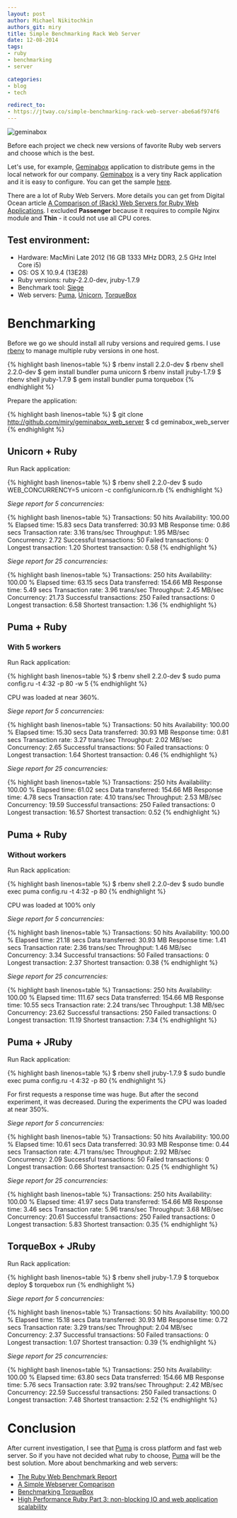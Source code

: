 ```yaml
---
layout: post
author: Michael Nikitochkin
authors_git: miry
title: Simple Benchmarking Rack Web Server
date: 12-08-2014
tags:
- ruby
- benchmarking
- server

categories:
- blog
- tech

redirect_to:
- https://jtway.co/simple-benchmarking-rack-web-server-abe6a6f974f6
---
```


<div class="left" style="margin-right: 1em;">
    <img src="https://cloud.githubusercontent.com/assets/5908100/5127025/2c0d5b26-70da-11e4-9bc4-d3e5d23dc4e3.jpg" title="geminabox"/>
</div> 

Before each project we check new versions of favorite Ruby web servers and choose which is the best.

Let's use, for example, [Geminabox](http://tomlea.co.uk/posts/gem-in-a-box/) application to distribute gems in the local network for our company. [Geminabox](http://tomlea.co.uk/posts/gem-in-a-box/) is a very tiny Rack application and it is easy to configure. You can get the sample [here](https://github.com/miry/geminabox_web_server). 

There are a lot of Ruby Web Servers. More details you can get from Digital Ocean article [A Comparison of (Rack) Web Servers for Ruby Web Applications](https://www.digitalocean.com/community/tutorials/a-comparison-of-rack-web-servers-for-ruby-web-applications). I excluded **Passenger** because it requires to compile Nginx module and **Thin** - it could not use all CPU cores.

<!--cut-->

## Test environment:

- Hardware: MacMini Late 2012 (16 GB 1333 MHz DDR3, 2.5 GHz Intel Core i5)
- OS: OS X 10.9.4 (13E28)
- Ruby versions: ruby-2.2.0-dev, jruby-1.7.9
- Benchmark tool: [Siege](http://linux.die.net/man/1/siege)
- Web servers: [Puma](http://puma.io), [Unicorn](http://unicorn.bogomips.org), [TorqueBox](http://torquebox.org)

# Benchmarking

Before we go we should install all ruby versions and required gems. I use [rbenv](http://rbenv.org) to manage multiple ruby versions in one host.

{% highlight bash linenos=table %}
$ rbenv install 2.2.0-dev
$ rbenv shell 2.2.0-dev
$ gem install bundler puma unicorn 
$ rbenv install jruby-1.7.9
$ rbenv shell jruby-1.7.9
$ gem install bundler puma torquebox
{% endhighlight %}


Prepare the application:

{% highlight bash linenos=table %}
$ git clone http://github.com/miry/geminabox_web_server
$ cd geminabox_web_server
{% endhighlight %}

## Unicorn + Ruby

Run Rack application:

{% highlight bash linenos=table %}
$ rbenv shell 2.2.0-dev
$ sudo WEB_CONCURRENCY=5 unicorn -c config/unicorn.rb
{% endhighlight %}

 *Siege report for 5 concurrencies:*

{% highlight bash linenos=table %}
Transactions:		          50 hits
Availability:		      100.00 %
Elapsed time:		       15.83 secs
Data transferred:	       30.93 MB
Response time:		        0.86 secs
Transaction rate:	        3.16 trans/sec
Throughput:		        1.95 MB/sec
Concurrency:		        2.72
Successful transactions:          50
Failed transactions:	           0
Longest transaction:	        1.20
Shortest transaction:	        0.58
{% endhighlight %}

*Siege report for 25 concurrencies:*

{% highlight bash linenos=table %}
Transactions:		         250 hits
Availability:		      100.00 %
Elapsed time:		       63.15 secs
Data transferred:	      154.66 MB
Response time:		        5.49 secs
Transaction rate:	        3.96 trans/sec
Throughput:		        2.45 MB/sec
Concurrency:		       21.73
Successful transactions:         250
Failed transactions:	           0
Longest transaction:	        6.58
Shortest transaction:	        1.36
{% endhighlight %}

## Puma + Ruby
### With 5 workers

Run Rack application:

{% highlight bash linenos=table %}
$ rbenv shell 2.2.0-dev
$ sudo puma config.ru -t 4:32 -p 80 -w 5
{% endhighlight %}

CPU was loaded at near 360%.

*Siege report for 5 concurrencies:*

{% highlight bash linenos=table %}
Transactions:		          50 hits
Availability:		      100.00 %
Elapsed time:		       15.30 secs
Data transferred:	       30.93 MB
Response time:		        0.81 secs
Transaction rate:	        3.27 trans/sec
Throughput:		        2.02 MB/sec
Concurrency:		        2.65
Successful transactions:          50
Failed transactions:	           0
Longest transaction:	        1.64
Shortest transaction:	        0.46
{% endhighlight %}


*Siege report for 25 concurrencies:*


{% highlight bash linenos=table %}
Transactions:		         250 hits
Availability:		      100.00 %
Elapsed time:		       61.02 secs
Data transferred:	      154.66 MB
Response time:		        4.78 secs
Transaction rate:	        4.10 trans/sec
Throughput:		        2.53 MB/sec
Concurrency:		       19.59
Successful transactions:         250
Failed transactions:	           0
Longest transaction:	       16.57
Shortest transaction:	        0.52
{% endhighlight %}

## Puma + Ruby
### Without workers

Run Rack application:

{% highlight bash linenos=table %}
$ rbenv shell 2.2.0-dev
$ sudo bundle exec puma config.ru -t 4:32 -p 80
{% endhighlight %}

CPU was loaded at 100% only

*Siege report for 5 concurrencies:*


{% highlight bash linenos=table %}
Transactions:		          50 hits
Availability:		      100.00 %
Elapsed time:		       21.18 secs
Data transferred:	       30.93 MB
Response time:		        1.41 secs
Transaction rate:	        2.36 trans/sec
Throughput:		        1.46 MB/sec
Concurrency:		        3.34
Successful transactions:          50
Failed transactions:	           0
Longest transaction:	        2.37
Shortest transaction:	        0.38
{% endhighlight %}


*Siege report for 25 concurrencies:*


{% highlight bash linenos=table %}
Transactions:		         250 hits
Availability:		      100.00 %
Elapsed time:		      111.67 secs
Data transferred:	      154.66 MB
Response time:		       10.55 secs
Transaction rate:	        2.24 trans/sec
Throughput:		        1.38 MB/sec
Concurrency:		       23.62
Successful transactions:         250
Failed transactions:	           0
Longest transaction:	       11.19
Shortest transaction:	        7.34
{% endhighlight %}

## Puma + JRuby

Run Rack application:

{% highlight bash linenos=table %}
$ rbenv shell jruby-1.7.9
$ sudo bundle exec puma config.ru -t 4:32 -p 80
{% endhighlight %}

For first requests a response time was huge. But after the second experiment, it was decreased. During the experiments the CPU was loaded at near 350%.


*Siege report for 5 concurrencies:*

{% highlight bash linenos=table %}
Transactions:		          50 hits
Availability:		      100.00 %
Elapsed time:		       10.61 secs
Data transferred:	       30.93 MB
Response time:		        0.44 secs
Transaction rate:	        4.71 trans/sec
Throughput:		        2.92 MB/sec
Concurrency:		        2.09
Successful transactions:          50
Failed transactions:	           0
Longest transaction:	        0.66
Shortest transaction:	        0.25
{% endhighlight %}


*Siege report for 25 concurrencies:*

{% highlight bash linenos=table %}
Transactions:		         250 hits
Availability:		      100.00 %
Elapsed time:		       41.97 secs
Data transferred:	      154.66 MB
Response time:		        3.46 secs
Transaction rate:	        5.96 trans/sec
Throughput:		        3.68 MB/sec
Concurrency:		       20.61
Successful transactions:         250
Failed transactions:	           0
Longest transaction:	        5.83
Shortest transaction:	        0.35
{% endhighlight %}

## TorqueBox + JRuby

Run Rack application:

{% highlight bash linenos=table %}
$ rbenv shell jruby-1.7.9
$ torquebox deploy
$ torquebox run
{% endhighlight %}

*Siege report for 5 concurrencies:*

{% highlight bash linenos=table %}
Transactions:		          50 hits
Availability:		      100.00 %
Elapsed time:		       15.18 secs
Data transferred:	       30.93 MB
Response time:		        0.72 secs
Transaction rate:	        3.29 trans/sec
Throughput:		        2.04 MB/sec
Concurrency:		        2.37
Successful transactions:          50
Failed transactions:	           0
Longest transaction:	        1.07
Shortest transaction:	        0.39
{% endhighlight %}

*Siege report for 25 concurrencies:*

{% highlight bash linenos=table %}
Transactions:		         250 hits
Availability:		      100.00 %
Elapsed time:		       63.80 secs
Data transferred:	      154.66 MB
Response time:		        5.76 secs
Transaction rate:	        3.92 trans/sec
Throughput:		        2.42 MB/sec
Concurrency:		       22.59
Successful transactions:         250
Failed transactions:	           0
Longest transaction:	        7.48
Shortest transaction:	        2.52
{% endhighlight %}

# Conclusion

After current investigation, I see that [Puma](http://puma.io) is cross platform and fast web server. So if you have not decided what ruby to choose, [Puma](http://puma.io) will be the best solution.
More about benchmarking and web servers:

- [The Ruby Web Benchmark Report](http://www.madebymarket.com/blog/dev/ruby-web-benchmark-report.html)
- [A Simple Webserver Comparison](https://gist.github.com/cespare/3793565)
- [Benchmarking TorqueBox](http://torquebox.org/news/2011/02/23/benchmarking-torquebox/)
- [High Performance Ruby Part 3: non-blocking IO and web application scalability](http://blog.gregweber.info/posts/2011-06-16-high-performance-rb-part3)



